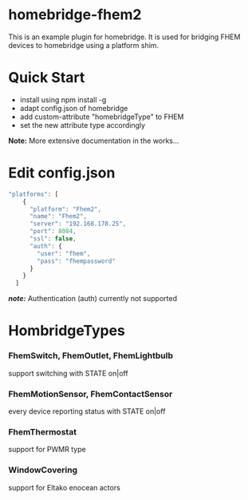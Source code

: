 # homebridge-fhem2
This is an example plugin for homebridge. It is used for bridging FHEM devices to homebridge using a platform shim.

# Quick Start
 * install using npm install -g
 * adapt config.json of homebridge
 * add custom-attribute "homebridgeType" to FHEM
 * set the new attribute type accordingly

**Note:** More extensive documentation in the works... 

# Edit config.json
```javascript
"platforms": [
    {
      "platform": "Fhem2",
      "name": "Fhem2",
      "server": "192.168.178.25",
      "port": 8084,
      "ssl": false,
      "auth": {
        "user": "fhem",
        "pass": "fhempassword"
      }
    }
  ]
```
***note:*** Authentication (auth) currently not supported
# HombridgeTypes
### FhemSwitch, FhemOutlet, FhemLightbulb
support switching with STATE on|off
### FhemMotionSensor, FhemContactSensor
every device reporting status with STATE on|off
### FhemThermostat
support for PWMR type
### WindowCovering
support for Eltako enocean actors